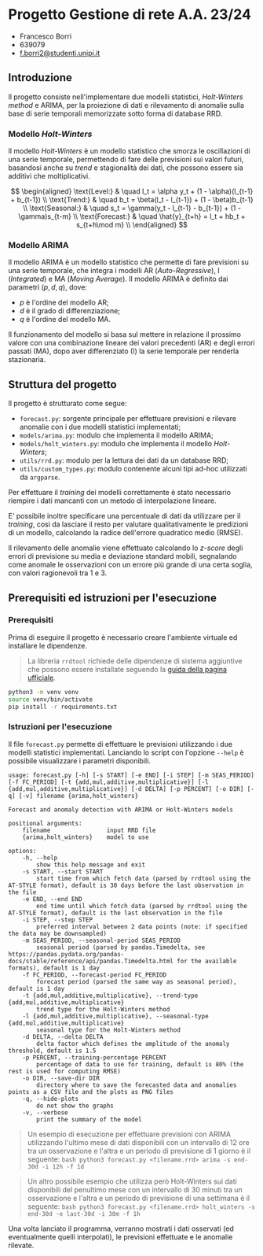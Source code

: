# Progetto Gestione di rete A.A. 23/24

- Francesco Borri
- 639079
- f.borri2@studenti.unipi.it

## Introduzione

Il progetto consiste nell'implementare due modelli statistici, *Holt-Winters method* e ARIMA, per la proiezione di dati e rilevamento di anomalie sulla base di serie temporali memorizzate sotto forma di database RRD.

### Modello *Holt-Winters*

Il modello *Holt-Winters* è un modello statistico che smorza le oscillazioni di una serie temporale, permettendo di fare delle previsioni sui valori futuri, basandosi anche su *trend* e stagionalità dei dati, che possono essere sia additivi che moltiplicativi.

$$
\begin{aligned}
\text{Level:} & \quad l_t = \alpha y_t + (1 - \alpha)(l_{t-1} + b_{t-1}) \\
\text{Trend:} & \quad b_t = \beta(l_t - l_{t-1}) + (1 - \beta)b_{t-1} \\
\text{Seasonal:} & \quad s_t = \gamma(y_t - l_{t-1} - b_{t-1}) + (1 - \gamma)s_{t-m} \\
\text{Forecast:} & \quad \hat{y}_{t+h} = l_t + hb_t + s_{t+h\mod m} \\
\end{aligned}
$$

### Modello ARIMA

Il modello ARIMA è un modello statistico che permette di fare previsioni su una serie temporale, che integra i modelli AR (*Auto-Regressive*), I (*Integrated*) e MA (*Moving Average*). Il modello ARIMA è definito dai parametri $(p,d,q)$, dove:

- $p$ è l'ordine del modello AR;
- $d$ è il grado di differenziazione;
- $q$ è l'ordine del modello MA.

Il funzionamento del modello si basa sul mettere in relazione il prossimo valore con una combinazione lineare dei valori precedenti (AR) e degli errori passati (MA), dopo aver differenziato (I) la serie temporale per renderla stazionaria.

## Struttura del progetto

Il progetto è strutturato come segue:

- `forecast.py`: sorgente principale per effettuare previsioni e rilevare anomalie con i due modelli statistici implementati;
- `models/arima.py`: modulo che implementa il modello ARIMA;
- `models/holt_winters.py`: modulo che implementa il modello *Holt-Winters*;
- `utils/rrd.py`: modulo per la lettura dei dati da un database RRD;
- `utils/custom_types.py`: modulo contenente alcuni tipi ad-hoc utilizzati da `argparse`.

Per effettuare il *training* dei modelli correttamente è stato necessario riempire i dati mancanti con un metodo di interpolazione lineare.

E' possibile inoltre specificare una percentuale di dati da utilizzare per il *training*, così da lasciare il resto per valutare qualitativamente le predizioni di un modello, calcolando la radice dell'errore quadratico medio (RMSE).

Il rilevamento delle anomalie viene effettuato calcolando lo *z-score* degli errori di previsione su media e deviazione standard mobili, segnalando come anomale le osservazioni con un errore più grande di una certa soglia, con valori ragionevoli tra 1 e 3.

## Prerequisiti ed istruzioni per l'esecuzione

### Prerequisiti

Prima di eseguire il progetto è necessario creare l'ambiente virtuale ed installare le dipendenze.

> La libreria `rrdtool` richiede delle dipendenze di sistema aggiuntive che possono essere installate seguendo la [guida della pagina ufficiale](https://pythonhosted.org/rrdtool/install.html).

```bash
python3 -m venv venv
source venv/bin/activate
pip install -r requirements.txt
```

### Istruzioni per l'esecuzione

Il file `forecast.py` permette di effettuare le previsioni utilizzando i due modelli statistici implementati. Lanciando lo script con l'opzione `--help` è possibile visualizzare i parametri disponibili.

```
usage: forecast.py [-h] [-s START] [-e END] [-i STEP] [-m SEAS_PERIOD] [-f FC_PERIOD] [-t {add,mul,additive,multiplicative}] [-l {add,mul,additive,multiplicative}] [-d DELTA] [-p PERCENT] [-o DIR] [-q] [-v] filename {arima,holt_winters}

Forecast and anomaly detection with ARIMA or Holt-Winters models

positional arguments:
    filename                input RRD file
    {arima,holt_winters}    model to use

options:
    -h, --help
        show this help message and exit
    -s START, --start START
        start time from which fetch data (parsed by rrdtool using the AT-STYLE format), default is 30 days before the last observation in the file
    -e END, --end END
        end time until which fetch data (parsed by rrdtool using the AT-STYLE format), default is the last observation in the file
    -i STEP, --step STEP
        preferred interval between 2 data points (note: if specified the data may be downsampled)
    -m SEAS_PERIOD, --seasonal-period SEAS_PERIOD
        seasonal period (parsed by pandas.Timedelta, see https://pandas.pydata.org/pandas-docs/stable/reference/api/pandas.Timedelta.html for the available formats), default is 1 day
    -f FC_PERIOD, --forecast-period FC_PERIOD
        forecast period (parsed the same way as seasonal period), default is 1 day
    -t {add,mul,additive,multiplicative}, --trend-type {add,mul,additive,multiplicative}
        trend type for the Holt-Winters method
    -l {add,mul,additive,multiplicative}, --seasonal-type {add,mul,additive,multiplicative}
        seasonal type for the Holt-Winters method
    -d DELTA, --delta DELTA
        delta factor which defines the amplitude of the anomaly threshold, default is 1.5
    -p PERCENT, --training-percentage PERCENT
        percentage of data to use for training, default is 80% (the rest is used for computing RMSE)
    -o DIR, --save-dir DIR
        directory where to save the forecasted data and anomalies points as a CSV file and the plots as PNG files
    -q, --hide-plots
        do not show the graphs
    -v, --verbose
        print the summary of the model
```

>Un esempio di esecuzione per effettuare previsioni con ARIMA utilizzando l'ultimo mese di dati disponibili con un intervallo di 12 ore tra un osservazione e l'altra e un periodo di previsione di 1 giorno è il seguente:
    ```bash
    python3 forecast.py <filename.rrd> arima -s end-30d -i 12h -f 1d
    ```

> Un altro possibile esempio che utilizza però Holt-Winters sui dati disponibili del penultimo mese con un intervallo di 30 minuti tra un osservazione e l'altra e un periodo di previsione di una settimana è il seguente:
    ```bash
    python3 forecast.py <filename.rrd> holt_winters -s end-30d -e last-30d -i 30m -f 1h
    ```

Una volta lanciato il programma, verranno mostrati i dati osservati (ed eventualmente quelli interpolati), le previsioni effettuate e le anomalie rilevate.
